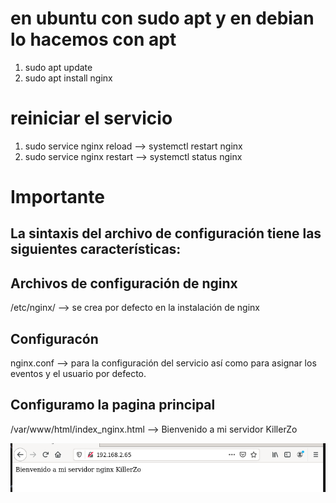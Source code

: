 # en ubuntu con sudo apt y en debian lo hacemos con apt
  1. sudo apt update
  2. sudo apt install nginx
  # reiniciar el servicio
  1.  sudo service nginx reload --> systemctl restart nginx
  2.  sudo service nginx restart --> systemctl status nginx

# Importante
## La sintaxis del archivo de configuración tiene las siguientes características:

## Archivos de configuración de nginx
/etc/nginx/ --> se crea por defecto en la instalación de nginx
## Configuracón 
nginx.conf --> para la configuración del servicio así como para asignar los eventos y el usuario por  defecto.
## Configuramo la pagina principal
/var/www/html/index_nginx.html --> Bienvenido a mi servidor KillerZo

![img](https://github.com/abarcajoel/nginx/blob/main/img/en_navegador.PNG)

